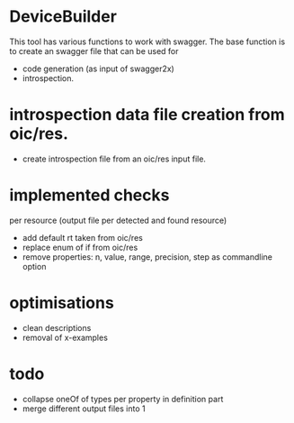 # DeviceBuilder

This tool has various functions to work with swagger.
The base function is to create an swagger file that can be used for
- code generation (as input of swagger2x)
- introspection.

# introspection data file creation from oic/res.


- create introspection file from an oic/res input file.



# implemented checks

per resource (output file per detected and found resource)
- add default rt taken from oic/res
- replace enum of if from oic/res
- remove properties: n, value, range, precision, step as commandline option

# optimisations
- clean descriptions
- removal of x-examples


# todo

- collapse oneOf of types per property in definition part
- merge different output files into 1